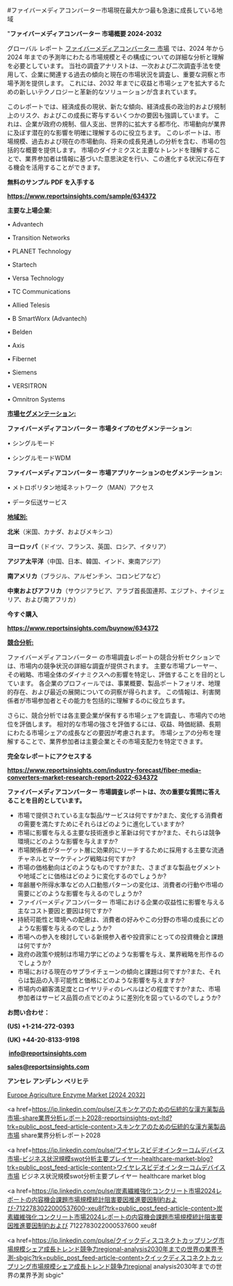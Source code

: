 #ファイバーメディアコンバーター市場現在最大かつ最も急速に成長している地域

"<strong>ファイバーメディアコンバーター 市場概要 2024-2032</strong>

グローバル レポート <a href=https://www.reportsinsights.com/sample/634372>ファイバーメディアコンバーター 市場</a> では、2024 年から 2024 年までの予測年にわたる市場規模とその構成についての詳細な分析と理解を必要としています。 当社の調査アナリストは、一次および二次調査手法を使用して、企業に関連する過去の傾向と現在の市場状況を調査し、重要な洞察と市場予測を提供します。 これには、2032 年までに収益と市場シェアを拡大​​するための新しいテクノロジーと革新的なソリューションが含まれています。

このレポートでは、経済成長の現状、新たな傾向、経済成長の政治的および規制上のリスク、およびこの成長に寄与するいくつかの要因も強調しています。 これは、企業が政府の規制、個人支出、世界的に拡大する都市化、市場動向が業界に及ぼす潜在的な影響を明確に理解するのに役立ちます。 このレポートは、市場規模、過去および現在の市場動向、将来の成長見通しの分析を含む、市場の包括的な概要を提供します。 市場のダイナミクスと主要なトレンドを理解することで、業界参加者は情報に基づいた意思決定を行い、この進化する状況に存在する機会を活用することができます。

<strong><b>無料のサンプル PDF を入手する</b></strong>

<a href=https://www.reportsinsights.com/sample/634372><strong><u>https://www.reportsinsights.com/sample/634372</u></strong></a>

<strong>主要な上場企業:</strong>

• Advantech 

• Transition Networks 

• PLANET Technology 

• Startech 

• Versa Technology 

• TC Communications 

• Allied Telesis 

• B SmartWorx (Advantech) 

• Belden 

• Axis 

• Fibernet 

• Siemens 

• VERSITRON 

• Omnitron Systems

<strong><u>市場セグメンテーション</u></strong><strong><u>:</u></strong>

<strong>ファイバーメディアコンバーター 市場タイプのセグメンテーション:</strong>

• シングルモード

• シングルモードWDM

<strong>ファイバーメディアコンバーター 市場アプリケーションのセグメンテーション:</strong>

• メトロポリタン地域ネットワーク（MAN）アクセス

• データ伝送サービス

<strong><u>地域別</u></strong><strong><u>:</u></strong>

<strong>北米</strong>（米国、カナダ、およびメキシコ）

<strong>ヨーロッパ</strong>（ドイツ、フランス、英国、ロシア、イタリア）

<strong>アジア太平洋</strong>（中国、日本、韓国、インド、東南アジア）

<strong>南アメリカ</strong>（ブラジル、アルゼンチン、コロンビアなど）

<strong>中東およびアフリカ</strong>（サウジアラビア、アラブ首長国連邦、エジプト、ナイジェリア、および南アフリカ）

<strong>今すぐ購入</strong>

<a href=https://www.reportsinsights.com/buynow/634372><strong><u>https://www.reportsinsights.com/buynow/634372</u></strong></a>

<strong><u>競合分析:</u></strong>

ファイバーメディアコンバーター の市場調査レポートの競合分析セクションでは、市場内の競争状況の詳細な調査が提供されます。 主要な市場プレーヤー、その戦略、市場全体のダイナミクスへの影響を特定し、評価することを目的としています。 各企業のプロフィールでは、事業概要、製品ポートフォリオ、地理的存在、および最近の展開についての洞察が得られます。 この情報は、利害関係者が市場参加者とその能力を包括的に理解するのに役立ちます。

さらに、競合分析では各主要企業が保有する市場シェアを調査し、市場内での地位を評価します。 相対的な市場の強さを評価するには、収益、時価総額、長期にわたる市場シェアの成長などの要因が考慮されます。 市場シェアの分布を理解することで、業界参加者は主要企業とその市場支配力を特定できます。

<strong>完全なレポートにアクセスする</strong>

<a href=https://www.reportsinsights.com/industry-forecast/fiber-media-converters-market-research-report-2022-634372><strong><u><b>https://www.reportsinsights.com/industry-forecast/fiber-media-converters-market-research-report-2022-634372</b></u></strong></a>

<strong><b>ファイバーメディアコンバーター 市場調査レポートは、次の重要な質問に答えることを目的としています。</b></strong>
<ul>
  <li>市場で提供されている主な製品/サービスは何ですか?また、変化する消費者の需要を満たすためにそれらはどのように進化していますか?</li>
  <li>市場に影響を与える主要な技術進歩と革新は何ですか?また、それらは競争環境にどのような影響を与えますか?</li>
  <li>市場関係者がターゲット層に効果的にリーチするために採用する主要な流通チャネルとマーケティング戦略は何ですか?</li>
  <li>市場の価格動向はどのようなものですか?また、さまざまな製品セグメントや地域ごとに価格はどのように変化するのでしょうか?</li>
  <li>年齢層や所得水準などの人口動態パターンの変化は、消費者の行動や市場の需要にどのような影響を与えるのでしょうか?</li>
  <li>ファイバーメディアコンバーター 市場における企業の収益性に影響を与える主なコスト要因と要因は何ですか?</li>
  <li>持続可能性と環境への配慮は、消費者の好みやこの分野の市場の成長にどのような影響を与えるのでしょうか?</li>
  <li>市場への参入を検討している新規参入者や投資家にとっての投資機会と課題は何ですか?</li>
  <li>政府の政策や規制は市場力学にどのような影響を与え、業界戦略を形作るのでしょうか?</li>
  <li>市場における現在のサプライチェーンの傾向と課題は何ですか?また、それらは製品の入手可能性と価格にどのような影響を与えますか?</li>
  <li>市場内の顧客満足度とロイヤリティのレベルはどの程度ですか?また、市場参加者はサービス品質の点でどのように差別化を図っているのでしょうか?</li>
</ul>
<strong>お問い合わせ：</strong>

<strong>(US) +1-214-272-0393</strong>

<strong>(UK) +44-20-8133-9198</strong>

<strong> </strong><a href=info@reportsinsights.com><strong><u>info@reportsinsights.com</u></strong></a>

<a href=sales@reportsinsights.com><strong><u>sales@reportsinsights.com</u></strong></a>

<strong>アンセレ アンデレン ベリヒテ</strong>

<a href=https://www.linkedin.com/pulse/europe-agriculture-enzyme-markets-emerging-trends-hjgsf/>Europe Agriculture Enzyme Market [2024 2032]</a>

<a href=https://jp.linkedin.com/pulse/スキンケアのための伝統的な漢方薬製品市場-share業界分析レポート2028-reportsinsights-pvt-ltd?trk=public_post_feed-article-content>スキンケアのための伝統的な漢方薬製品市場 share業界分析レポート2028</a>

<a href=https://jp.linkedin.com/pulse/ワイヤレスビデオインターコムデバイス市場-ビジネス状況規模swot分析主要プレイヤー-healthcare-market-blog?trk=public_post_feed-article-content>ワイヤレスビデオインターコムデバイス市場 ビジネス状況規模swot分析主要プレイヤー healthcare market blog</a>

<a href=https://jp.linkedin.com/pulse/炭素繊維強化コンクリート市場2024レポートの内容機会課題市場規模統計阻害要因推進要因制約および-7122783022000537600-xeu8f?trk=public_post_feed-article-content>炭素繊維強化コンクリート市場2024レポートの内容機会課題市場規模統計阻害要因推進要因制約および 7122783022000537600 xeu8f</a>

<a href=https://jp.linkedin.com/pulse/クイックディスコネクトカップリング市場規模シェア成長トレンド競争力regional-analysis2030年までの世界の業界予測-sbgic?trk=public_post_feed-article-content>クイックディスコネクトカップリング市場規模シェア成長トレンド競争力regional analysis2030年までの世界の業界予測 sbgic</a>"
